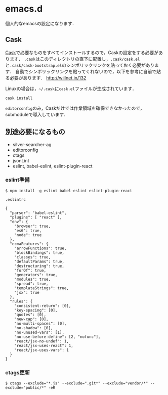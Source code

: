 # emacs.d
個人的なemacsの設定になります．

## Cask

[Cask](https://github.com/cask/cask)で必要なものをすべてインストールするので，Caskの設定をする必要があります．
`.cask`はこのディレクトリの直下に配置し，`.cask/cask.el`と`.cask/cask-bootstrap.el`のシンボリックリンクを貼っておく必要があります．
自動でシンボリックリンクを貼ってくれないので，以下を参考に自前で貼る必要があります．
http://willnet.in/132

Linuxの場合は，`~/.cask`に`cask.el`ファイルが生成されています．

```
cask install
```

`editorconfig`のみ，Caskだけでは作業領域を確保できなかったので，submoduleで導入しています．

## 別途必要になるもの
- silver-searcher-ag
- editorconfig
- ctags
- jsonLint
- eslint, babel-eslint, eslint-plugin-react

### eslint準備
```
$ npm install -g eslint babel-eslint eslint-plugin-react
```

`.eslintrc`

```
{
  "parser": "babel-eslint",
  "plugins": [ "react" ],
  "env": {
    "browser": true,
    "es6": true,
    "node": true
  },
  "ecmaFeatures": {
    "arrowFunctions": true,
    "blockBindings": true,
    "classes": true,
    "defaultParams": true,
    "destructuring": true,
    "forOf": true,
    "generators": true,
    "modules": true,
    "spread": true,
    "templateStrings": true,
    "jsx": true
  },
  "rules": {
    "consistent-return": [0],
    "key-spacing": [0],
    "quotes": [0],
    "new-cap": [0],
    "no-multi-spaces": [0],
    "no-shadow": [0],
    "no-unused-vars": [1],
    "no-use-before-define": [2, "nofunc"],
    "react/jsx-no-undef": 1,
    "react/jsx-uses-react": 1,
    "react/jsx-uses-vars": 1
  }
}
```


### ctags更新
```
$ ctags --exclude="*.js" --exclude=".git*" --exclude="vendor/*" --exclude="public/*" -eR
```
